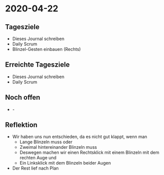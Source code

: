 # 2020-04-22

## Tagesziele

* Dieses Journal schreiben
* Daily Scrum
* Blinzel-Gesten einbauen (Rechts)

## Erreichte Tagesziele

* Dieses Journal schreiben
* Daily Scrum

## Noch offen

*  \-

## Reflektion

* Wir haben uns nun entschieden, da es nicht gut klappt, wenn man
    * Lange Blinzeln muss oder
    * Zweimal hintereinander Blinzeln muss
    * Deswegen machen wir einen Rechtsklick mit einem Blinzeln mit dem rechten Auge und
    * Ein Linksklick mit dem Blinzeln beider Augen
* Der Rest lief nach Plan 